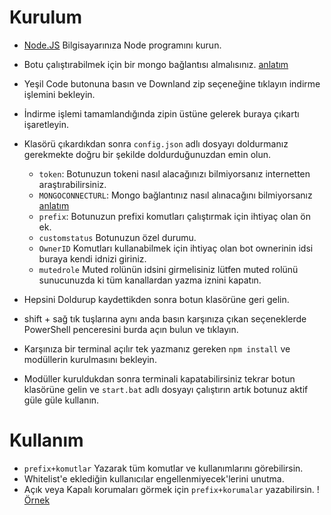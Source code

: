 # Kurulum
* [Node.JS](https://nodejs.org/en/) Bilgisayarınıza Node programını kurun.
* Botu çalıştırabilmek için bir mongo bağlantısı almalısınız. [anlatım](https://youtu.be/yG6105VL8H4)
* Yeşil Code butonuna basın ve Downland zip seçeneğine tıklayın indirme işlemini bekleyin.
* İndirme işlemi tamamlandığında zipin üstüne gelerek buraya çıkartı işaretleyin.
* Klasörü çıkardıkdan sonra `config.json` adlı dosyayı doldurmanız gerekmekte doğru bir şekilde doldurduğunuzdan emin olun.
  * `token`: Botunuzun tokeni nasıl alacağınızı bilmiyorsanız internetten araştırabilirsiniz.
  * `MONGOCONNECTURL`: Mongo bağlantınız nasıl alınacağını bilmiyorsanız [anlatım](https://youtu.be/yG6105VL8H4)
  * `prefix`: Botunuzun prefixi komutları çalıştırmak için ihtiyaç olan ön ek.
  * `customstatus` Botunuzun özel durumu. 
  * `OwnerID` Komutları kullanabilmek için ihtiyaç olan bot ownerinin idsi buraya kendi idnizi giriniz.
  * `mutedrole` Muted rolünün idsini girmelisiniz lütfen muted rolünü sunucunuzda ki tüm kanallardan yazma iznini kapatın.

* Hepsini Doldurup kaydettikden sonra botun klasörüne geri gelin.
* shift + sağ tık tuşlarına aynı anda basın karşınıza çıkan seçeneklerde PowerShell penceresini burda açın bulun ve tıklayın.
* Karşınıza bir terminal açılır tek yazmanız gereken `npm install` ve modüllerin kurulmasını bekleyin.
* Modüller kuruldukdan sonra terminali kapatabilirsiniz tekrar botun klasörüne gelin ve  `start.bat` adlı dosyayı çalıştırın artık botunuz aktif güle güle kullanın.

# Kullanım
* `prefix+komutlar` Yazarak tüm komutlar ve kullanımlarını görebilirsin.
* Whitelist'e eklediğin kullanıcılar engellenmiyecek'lerini unutma.
* Açık veya Kapalı korumaları görmek için `prefix+korumalar` yazabilirsin.
! [Örnek](https://prnt.sc/xu7rck.png)
